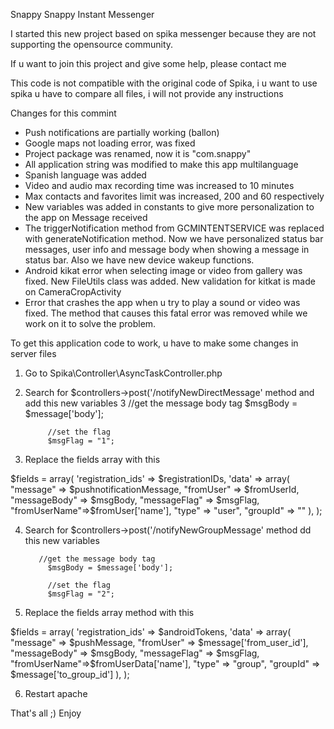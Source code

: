 Snappy
Snappy Instant Messenger

I started this new project based on spika messenger because they are not supporting the opensource community.

If u want to join this project and give some help, please contact me

This code is not compatible with the original code of Spika, i u want to use spika u have to compare all files, i will not provide any instructions


Changes for this commint
 * Push notifications are partially working (ballon)
 * Google maps not loading error, was fixed
 * Project package was renamed, now it is "com.snappy"
 * All application string was modified to make this app multilanguage
 * Spanish language was added
 * Video and audio max recording time was increased to 10 minutes
 * Max contacts and favorites limit was increased, 200 and 60 respectively
 * New variables was added in constants to give more personalization to the app on Message received
 * The triggerNotification method from GCMINTENTSERVICE was replaced with generateNotification method. Now we have personalized status bar messages, user info and message body when showing a message in status bar. Also we have new device wakeup functions.
 * Android kikat error when selecting image or video from gallery was fixed. New FileUtils class was added. New validation for kitkat is made on CameraCropActivity
 * Error that crashes the app when u try to play a sound or video was fixed. The method that causes this fatal error was removed while we work on it to solve the problem. 
 

To get this application code to work, u have to make some changes in server files

1. Go to Spika\Controller\AsyncTaskController.php
2. Search for $controllers->post('/notifyNewDirectMessage' method and add this new variables
3
          //get the message body tag
            $msgBody = $message['body'];
            
            //set the flag
            $msgFlag = "1";

3. Replace the fields array with this

 $fields = array(
                                'registration_ids' => $registrationIDs,
                                'data' => array( 
                                        "message" => $pushnotificationMessage, 
                                        "fromUser" => $fromUserId,
                                        "messageBody" => $msgBody,
                                        "messageFlag" => $msgFlag,
                                        "fromUserName"=>$fromUser['name'],
                                        "type" => "user", 
                                        "groupId" => ""
                                        ),
                               );
                               
                               
4. Search for $controllers->post('/notifyNewGroupMessage' method dd this new variables


          //get the message body tag
            $msgBody = $message['body'];
            
            //set the flag
            $msgFlag = "2";
            
            
5. Replace the fields array method with this


 $fields = array(
                            'registration_ids' => $androidTokens,
                            'data' => array( 
                                    "message" => $pushMessage, 
                                    "fromUser" => $message['from_user_id'],
                                    "messageBody" => $msgBody,
                                    "messageFlag" => $msgFlag,
                                    "fromUserName"=>$fromUserData['name'],
                                    "type" => "group", 
                                    "groupId" => $message['to_group_id']
                                    ),
                           );
                           

6. Restart apache

That's all ;)
Enjoy


